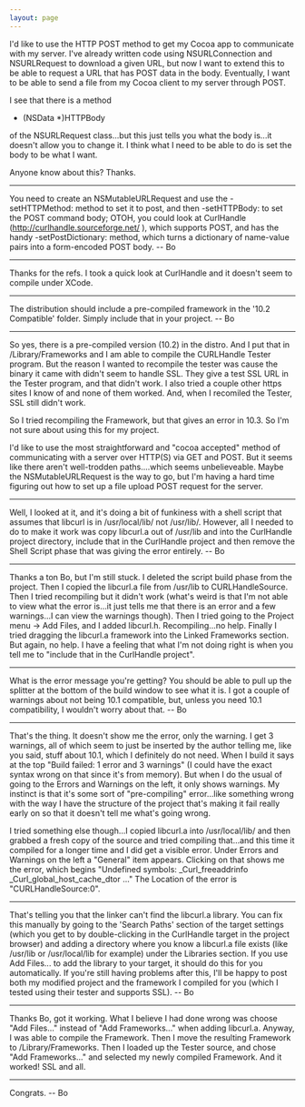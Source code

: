 ```yaml
---
layout: page
---
```


I'd like to use the HTTP POST method to get my Cocoa app to communicate with my server.  I've already written code using NSURLConnection and NSURLRequest to download a given URL, but now I want to extend this to be able to request a URL that has POST data in the body.  Eventually, I want to be able to send a file from my Cocoa client to my server through POST.

I see that there is a method 
    
- (NSData *)HTTPBody


of the NSURLRequest class...but this just tells you what the body is...it doesn't allow you to change it.  I think what I need to be able to do is set the body to be what I want.

Anyone know about this?  Thanks.

----

You need to create an NSMutableURLRequest and use the -setHTTPMethod: method to set it to post, and then -setHTTPBody: to set the POST command body; OTOH, you could look at CurlHandle (http://curlhandle.sourceforge.net/ ), which supports POST, and has the handy -setPostDictionary: method, which turns a dictionary of name-value pairs into a form-encoded POST body.  -- Bo

----

Thanks for the refs.  I took a quick look at CurlHandle and it doesn't seem to compile under XCode.

----

The distribution should include a pre-compiled framework in the '10.2 Compatible' folder.  Simply include that in your project. -- Bo

----

So yes, there is a pre-compiled version (10.2) in the distro.  And I put that in /Library/Frameworks and I am able to compile the CURLHandle Tester program.  But the reason I wanted to recompile the tester was cause the binary it came with didn't seem to handle SSL.  They give a test SSL URL in the Tester program, and that didn't work.  I also tried a couple other https sites I know of and none of them worked. And, when I recomiled the Tester, SSL still didn't work.

So I tried recompiling the Framework, but that gives an error in 10.3.  So I'm not sure about using this for my project.

I'd like to use the most straightforward and "cocoa accepted" method of communicating with a server over HTTP(S) via GET and POST.  But it seems like there aren't well-trodden paths....which seems unbelieveable.  Maybe the NSMutableURLRequest is the way to go, but I'm having a hard time figuring out how to set up a file upload POST request for the server.

----

Well, I looked at it, and it's doing a bit of funkiness with a shell script  that assumes that libcurl is in /usr/local/lib/ not /usr/lib/.  However, all I needed to do to make it work was copy libcurl.a out of /usr/lib and into the CurlHandle project directory, include that in the CurlHandle project and then remove the Shell Script phase that was giving the error entirely.  -- Bo

----

Thanks a ton Bo, but I'm still stuck.  I deleted the script build phase from the project.  Then I copied the libcurl.a file from /usr/lib to CURLHandleSource.  Then I tried recompiling but it didn't work (what's weird is that I'm not able to view what the error is...it just tells me that there is an error and a few warnings...I can view the warnings though).  Then I tried going to the Project menu -> Add Files, and I added libcurl.h.  Recompiling...no help.  Finally I tried dragging the libcurl.a framework into the Linked Frameworks section.  But again, no help.  I have a feeling that what I'm not doing right is when you tell me to "include that in the CurlHandle project".

----

What is the error message you're getting?  You should be able to pull up the splitter at the bottom of the build window to see what it is.  I got a couple of warnings about not being 10.1 compatible, but, unless you need 10.1 compatibility, I wouldn't worry about that.  -- Bo

----

That's the thing. It doesn't show me the error, only the warning.  I get 3 warnings, all of which seem to just be inserted by the author telling me, like you said, stuff about 10.1, which I definitely do not need.  When I build it says at the top "Build failed: 1 error and 3 warnings" (I could have the exact syntax wrong on that since it's from memory).  But when I do the usual of going to the Errors and Warnings on the left, it only shows warnings.  My instinct is that it's some sort of "pre-compiling" error...like something wrong with the way I have the structure of the project that's making it fail really early on so that it doesn't tell me what's going wrong.

I tried something else though...I copied libcurl.a into /usr/local/lib/ and then grabbed a fresh copy of the source and tried compiling that...and this time it compiled for a longer time and I did get a visible error.  Under Errors and Warnings on the left a "General" item appears.  Clicking on that shows me the error, which begins "Undefined symbols: _Curl_freeaddrinfo _Curl_global_host_cache_dtor ..."  The Location of the error is "CURLHandleSource:0".

----

That's telling you that the linker can't find the libcurl.a library.  You can fix this manually by going to the 'Search Paths' section of the target settings (which you get to by double-clicking in the CurlHandle target in the project browser) and adding a directory where you know a libcurl.a file exists (like /usr/lib or /usr/local/lib for example) under the Libraries section.  If you use Add Files... to add the library to your target, it should do this for you automatically.  If you're still having problems after this, I'll be happy to post both my modified project and the framework I compiled for you (which I tested using their tester and supports SSL).  -- Bo

----

Thanks Bo, got it working.  What I believe I had done wrong was choose "Add Files..." instead of "Add Frameworks..." when adding libcurl.a.  Anyway, I was able to compile the Framework.  Then I move the resulting Framework to /Library/Frameworks. Then I loaded up the Tester source, and chose "Add Frameworks..." and selected my newly compiled Framework.  And it worked!  SSL and all.

----

Congrats.  -- Bo
